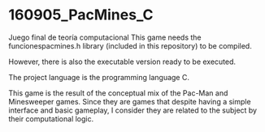 # 160905_PacMines_C
Juego final de teoría computacional
This game needs the funcionespacmines.h library (included in this repository) to be compiled.

However, there is also the executable version ready to be executed.

The project language is the programming language C.

This game is the result of the conceptual mix of the Pac-Man and Minesweeper games. Since they are games that despite having a simple interface and basic gameplay, I consider they are related to the subject by their computational logic.
